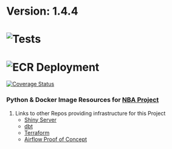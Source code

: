 # Version: 1.4.4

# ![Tests](https://github.com/jyablonski/python_docker/actions/workflows/prod_test.yml/badge.svg)
# ![ECR Deployment](https://github.com/jyablonski/python_docker/actions/workflows/prod_deploy.yml/badge.svg)

[![Coverage Status](https://coveralls.io/repos/github/jyablonski/python_docker/badge.svg?branch=master)](https://coveralls.io/github/jyablonski/python_docker?branch=master)

### Python & Docker Image Resources for [NBA Project](https://github.com/jyablonski/NBA-Dashboard)

1. Links to other Repos providing infrastructure for this Project
    * [Shiny Server](https://github.com/jyablonski/NBA-Dashboard)
    * [dbt](https://github.com/jyablonski/nba_elt_dbt)
    * [Terraform](https://github.com/jyablonski/aws_terraform)
    * [Airflow Proof of Concept](https://github.com/jyablonski/nba_elt_airflow)